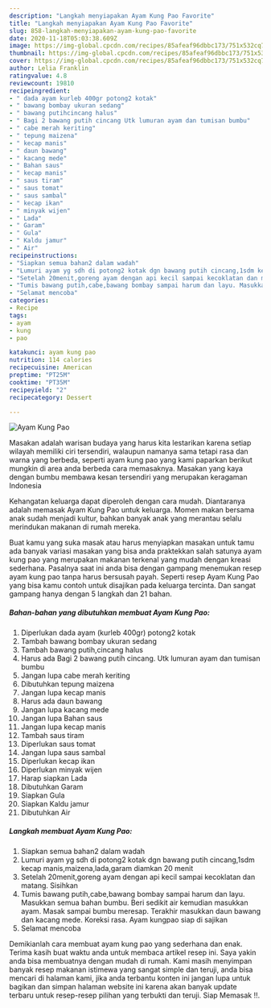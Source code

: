 ```yaml
---
description: "Langkah menyiapakan Ayam Kung Pao Favorite"
title: "Langkah menyiapakan Ayam Kung Pao Favorite"
slug: 858-langkah-menyiapakan-ayam-kung-pao-favorite
date: 2020-11-18T05:03:38.609Z
image: https://img-global.cpcdn.com/recipes/85afeaf96dbbc173/751x532cq70/ayam-kung-pao-foto-resep-utama.jpg
thumbnail: https://img-global.cpcdn.com/recipes/85afeaf96dbbc173/751x532cq70/ayam-kung-pao-foto-resep-utama.jpg
cover: https://img-global.cpcdn.com/recipes/85afeaf96dbbc173/751x532cq70/ayam-kung-pao-foto-resep-utama.jpg
author: Lelia Franklin
ratingvalue: 4.8
reviewcount: 19810
recipeingredient:
- " dada ayam kurleb 400gr potong2 kotak"
- " bawang bombay ukuran sedang"
- " bawang putihcincang halus"
- " Bagi 2 bawang putih cincang Utk lumuran ayam dan tumisan bumbu"
- " cabe merah keriting"
- " tepung maizena"
- " kecap manis"
- " daun bawang"
- " kacang mede"
- " Bahan saus"
- " kecap manis"
- " saus tiram"
- " saus tomat"
- " saus sambal"
- " kecap ikan"
- " minyak wijen"
- " Lada"
- " Garam"
- " Gula"
- " Kaldu jamur"
- " Air"
recipeinstructions:
- "Siapkan semua bahan2 dalam wadah"
- "Lumuri ayam yg sdh di potong2 kotak dgn bawang putih cincang,1sdm kecap manis,maizena,lada,garam diamkan 20 menit"
- "Setelah 20menit,goreng ayam dengan api kecil sampai kecoklatan dan matang. Sisihkan"
- "Tumis bawang putih,cabe,bawang bombay sampai harum dan layu. Masukkan semua bahan bumbu. Beri sedikit air kemudian masukkan ayam. Masak sampai bumbu meresap. Terakhir masukkan daun bawang dan kacang mede. Koreksi rasa. Ayam kungpao siap di sajikan"
- "Selamat mencoba"
categories:
- Recipe
tags:
- ayam
- kung
- pao

katakunci: ayam kung pao 
nutrition: 114 calories
recipecuisine: American
preptime: "PT25M"
cooktime: "PT35M"
recipeyield: "2"
recipecategory: Dessert

---
```



![Ayam Kung Pao](https://img-global.cpcdn.com/recipes/85afeaf96dbbc173/751x532cq70/ayam-kung-pao-foto-resep-utama.jpg)

Masakan adalah warisan budaya yang harus kita lestarikan karena setiap wilayah memiliki ciri tersendiri, walaupun namanya sama tetapi rasa dan warna yang berbeda, seperti ayam kung pao yang kami paparkan berikut mungkin di area anda berbeda cara memasaknya. Masakan yang kaya dengan bumbu membawa kesan tersendiri yang merupakan keragaman Indonesia



Kehangatan keluarga dapat diperoleh dengan cara mudah. Diantaranya adalah memasak Ayam Kung Pao untuk keluarga. Momen makan bersama anak sudah menjadi kultur, bahkan banyak anak yang merantau selalu merindukan makanan di rumah mereka.

Buat kamu yang suka masak atau harus menyiapkan masakan untuk tamu ada banyak variasi masakan yang bisa anda praktekkan salah satunya ayam kung pao yang merupakan makanan terkenal yang mudah dengan kreasi sederhana. Pasalnya saat ini anda bisa dengan gampang menemukan resep ayam kung pao tanpa harus bersusah payah.
Seperti resep Ayam Kung Pao yang bisa kamu contoh untuk disajikan pada keluarga tercinta. Dan sangat gampang hanya dengan 5 langkah dan 21 bahan.


<!--inarticleads1-->

##### Bahan-bahan yang dibutuhkan membuat Ayam Kung Pao:

1. Diperlukan  dada ayam (kurleb 400gr) potong2 kotak
1. Tambah  bawang bombay ukuran sedang
1. Tambah  bawang putih,cincang halus
1. Harus ada  Bagi 2 bawang putih cincang. Utk lumuran ayam dan tumisan bumbu
1. Jangan lupa  cabe merah keriting
1. Dibutuhkan  tepung maizena
1. Jangan lupa  kecap manis
1. Harus ada  daun bawang
1. Jangan lupa  kacang mede
1. Jangan lupa  Bahan saus
1. Jangan lupa  kecap manis
1. Tambah  saus tiram
1. Diperlukan  saus tomat
1. Jangan lupa  saus sambal
1. Diperlukan  kecap ikan
1. Diperlukan  minyak wijen
1. Harap siapkan  Lada
1. Dibutuhkan  Garam
1. Siapkan  Gula
1. Siapkan  Kaldu jamur
1. Dibutuhkan  Air




<!--inarticleads2-->

##### Langkah membuat  Ayam Kung Pao:

1. Siapkan semua bahan2 dalam wadah
1. Lumuri ayam yg sdh di potong2 kotak dgn bawang putih cincang,1sdm kecap manis,maizena,lada,garam diamkan 20 menit
1. Setelah 20menit,goreng ayam dengan api kecil sampai kecoklatan dan matang. Sisihkan
1. Tumis bawang putih,cabe,bawang bombay sampai harum dan layu. Masukkan semua bahan bumbu. Beri sedikit air kemudian masukkan ayam. Masak sampai bumbu meresap. Terakhir masukkan daun bawang dan kacang mede. Koreksi rasa. Ayam kungpao siap di sajikan
1. Selamat mencoba




Demikianlah cara membuat ayam kung pao yang sederhana dan enak. Terima kasih buat waktu anda untuk membaca artikel resep ini. Saya yakin anda bisa membuatnya dengan mudah di rumah. Kami masih menyimpan banyak resep makanan istimewa yang sangat simple dan teruji, anda bisa mencari di halaman kami, jika anda terbantu konten ini jangan lupa untuk bagikan dan simpan halaman website ini karena akan banyak update terbaru untuk resep-resep pilihan yang terbukti dan teruji. Siap Memasak !!. 
